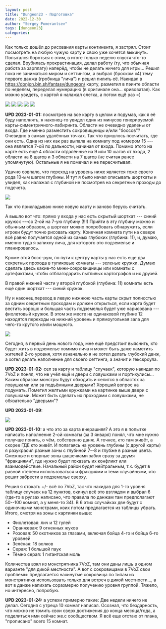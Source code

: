 ```yaml
---
layout: post
title: "Dungeon23 - Подготовка"
date: 2022-12-30
author: "Sergey Pomerantsev"
tags: [dungeon23]
categories:
---
```


Как только дошёл до рисования карты континента, я застрял. Стоит посмотреть на любую чужую карту и свою уже хочется выкинуть. Попытался бороться с этим, в итоге только неделю спустя что-то сделал. Врубилась прокрастинация, делал работу (ту, что обычная работа за зарплату) наперёд, чтобы не делать ничего для игры... Решил пока не заниматься миром и сеттингом, а выбрал (броском к4) тему первого данжа (гробница "лича") и решил пилить её. Накидал в https://donjon.bin.sh/fantasy/dungeon/ карту, разметил в пэинте области по неделям, переделал нумерацию (в оригинале она... кривоватая). Как можно увидеть, с картой я налажал слегка, а потом ещё раз =)

![](/assets/images/dungeon23/start/1.jpeg)
![](/assets/images/dungeon23/start/2.jpg)
![](/assets/images/dungeon23/start/3.jpg)
![](/assets/images/dungeon23/start/4.jpg)
![](/assets/images/dungeon23/start/5.png)

**UPD 2023-01-01:** посмотрев на все карту в целом и подумав, как я её буду наполнять, я наконец-то увидел один из минусов генерируемой карты-симентричного-лабиринта. Области не очевидно удалены от входа. Где именно разместить сокровищницы и/или "боссов"? Очевидно в самых удалённых точках. Так что пришлось посчитать, где они есть. Одна из них как раз выпала на комнату под номером 15 --- она является 7-ой по дальности, начиная от входа. Помимо этого на карте есть ещё 4 области отдалённые на 9 или 10 шагов от входа, 2 области на 8 шагов и 3 области на 7 шагов (не считая ранее упомянутую). Остальные я не помечал и не пересчитывал.

Удачно совпало, что переход на уровень ниже является тоже своего рода 10-ым шагом глубины. И тут я было начал описывать шорткаты и увидел, как налажал с глубиной не посмотрев на секретные проходы до подсчета.

![](/assets/images/dungeon23/start/6.png)

Так что прикладываю ниже новую карту и заново берусь считать.

А вышло вот что: прямо у входа у нас есть скрытый шорткат --- синий кружок ---со 2-ой на 7-ую глубину (!!!) Прийти в эту глубину можно и обычным образом, а шорткат можно попробовать обнаружить, если игроки будут точно рисовать карту. Конечная комната пути на севере всё равно получается одной из самых глубоких (глубина: 11), и, думаю, именно туда я запихну лича, для которого это подземелье и планировалось.

Кроме этой босс-рум, по пути к центру карты у нас есть еще два секретных прохода в тупиковые комнаты --- зеленые кружки. Думаю сделать здесь какие-то мини-сокровищницы или комнаты с артефактами, чтобы отблагодарить пытливых картографов и их друзей.

В правой нижней части у второй глубокой (глубина: 11) комнаты есть ещё один шорткат --- синий кружок.

Ну и наконец переход в левую нижнюю часть карты скрыт полностью за одним секретным проходам и должен открыться, если карта будет вестить хорошо и большая часть подземелья будет уже нарисована --- фиолетовый кружок. В этом же месте на одинаковой глубине 12 находятся переходы на нижний уровень и прямоугольная зала для чего-то крутого и/или мощного.

![](/assets/images/dungeon23/start/7.png)

Сегодня, в первый день нового года, мне ещё предстоит выяснить, кто будет жить в подземелье помимо лича и может быть даже наметить жителей 2-го уровня, хотя изначально я не хотел делать глубокий данж, а хотел делать наполнение для своего сеттинга, а значит и гекскроула.

**UPD 2023-01-02:** сел за карту и таблицу "случаек", которую накидал по 7VoZ и понял, что не учёл ещё и двери с ловушками и портикулисы... Каким образом монстры будут обходить и селится в областях за ловушками или за подъёмными дверьми? Хороший вопрос на подумать. Пометил желтыми кружками на картинке выше двери с ловушками. Может быть сделать их проходами с ловушками, не обязательно "дверьми"?

**UPD 2023-01-09:**

![](/assets/images/dungeon23/start/8.png)

**UPD 2023-01-10:** а что это за карта вчерашняя? А это я в попытке написать наполнение 2-ой комнаты (за 3 января) понял, что мне нужно получше понять, о чём, собственно данж. А точнее, кто там живёт, а скорее ГДЕ кто живёт. И полагаясь на уровень глубины (с другой карты) я разукрасил разные зоны с глубиной 7--8 и глубже в разные цвета. Смежные и спорные зоны шашечками забил сразу за двумя "фракциями", где нужно будет показать их конфликт или взаимодействие. Начальный район будет нейтральным, т.к. будет в равной степени использоваться и фракциями и теми случайными, кто решит забрести в подземелье сверху.

Решил я стокать +/- всё по 7VoZ, так что накидав для 1-го уровня таблицу случаек на 12 пунктов, окинул всё это взглядом и выбрал 6 (где-то в рулзах написано, что правила по данжам там предполагают 50--100 комнат, а у меня-то 34). В 6 этих случайках две будут с одиночными монстрами, коих потом предлагается из таблицы убрать. Итого, смотря на зоны с картинки выше:

- Фиолетовая: лич и 12 гулей
- Оранжевая: 9 огненных жуков
- Розовая: 50 охотников за глазами, включая бойца 4-го и бойца 6-го уровней
- Зелёная: 18 волков
- Серая: 1 большой паук
- Тёмно серая: 1 гигантская моль

Количества взял из монстрятника 7VoZ, там они даны лишь в одном варианте "для дикой местности". А вот с сокровищами в 7VoZ свои проблемы: предлагается накинутые сокровища по типам из монстрятника использовать только для встреч в дикой местности..., а вот в данже напихать соразмерно получению уровня группой. Тяжело, но интересно, попробую.

**UPD 2023-01-24:** а успехи примерно такие: Две недели ничего не делал. Сегодня с утреца 10 комнат написал. Осознал, что бездарность, что можно не томить свои сверх достижения до конца месяца/года, а поделиться ими сейчас же.с сообществом. Я всё еще отстаю от плана, "прописано" всего 15 комнат.
